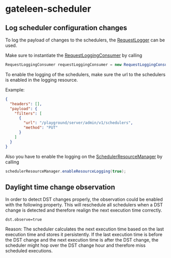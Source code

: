 # gateleen-scheduler

## Log scheduler configuration changes
To log the payload of changes to the schedulers, the [RequestLogger](../gateleen-core/src/main/java/org/swisspush/gateleen/core/logging/RequestLogger.java) can be used.

Make sure to instantiate the [RequestLoggingConsumer](../gateleen-logging/src/main/java/org/swisspush/gateleen/logging/RequestLoggingConsumer.java) by calling
                                                                                                  
```java
RequestLoggingConsumer requestLoggingConsumer = new RequestLoggingConsumer(vertx, loggingResourceManager);
```

To enable the logging of the schedulers, make sure the url to the schedulers is enabled in the logging resource.

Example:

```json
{
  "headers": [],
  "payload": {
    "filters": [
      {
        "url": "/playground/server/admin/v1/schedulers",
        "method": "PUT"
      }
    ]
  }
}
```
Also you have to enable the logging on the [SchedulerResourceManager](src/main/java/org/swisspush/gateleen/scheduler/SchedulerResourceManager.java) by calling
```java
schedulerResourceManager.enableResourceLogging(true);
```

## Daylight time change observation
In order to detect DST changes properly, the observation could be enabled with the following property. 
This will reschedule all schedulers when a DST change is detected and therefore realign the next execution time correctly.

```properties
dst.observe=true
```

Reason: The scheduler calculates the next execution time based on the last execution time and stores it persistently. If the 
last execution time is before the DST change and the next execution time is after the DST change, the scheduler might hop 
over the DST change hour and therefore miss scheduled executions.
